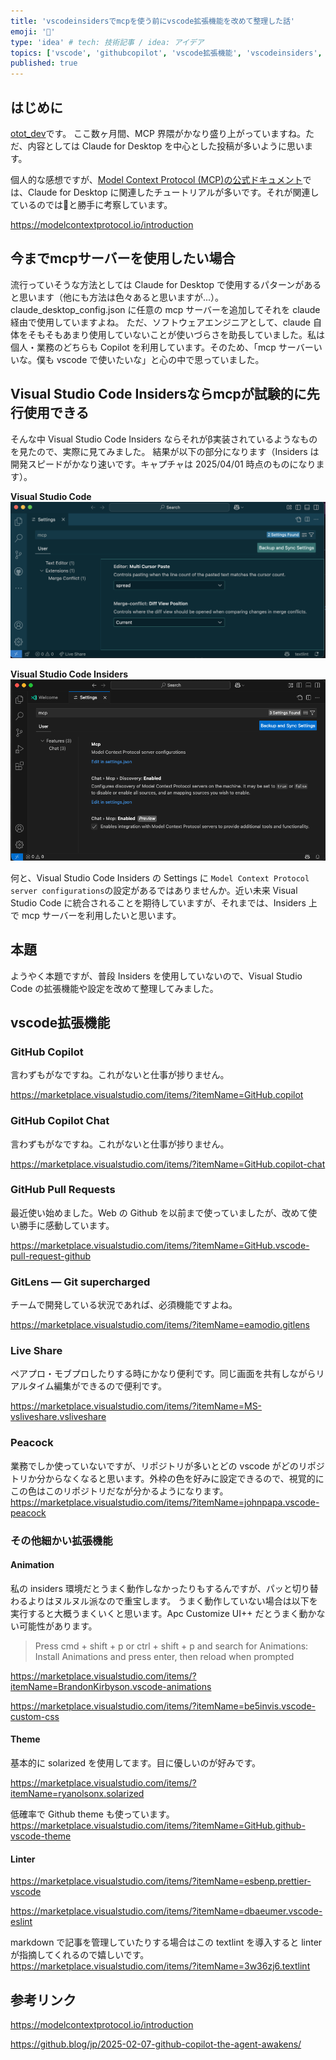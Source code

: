 ```yaml
---
title: 'vscodeinsidersでmcpを使う前にvscode拡張機能を改めて整理した話'
emoji: '🤖'
type: 'idea' # tech: 技術記事 / idea: アイデア
topics: ['vscode', 'githubcopilot', 'vscode拡張機能', 'vscodeinsiders', 'mcp']
published: true
---
```


## はじめに

[otot_dev](https://zenn.dev/otot_dev)です。
ここ数ヶ月間、MCP 界隈がかなり盛り上がっていますね。ただ、内容としては Claude for Desktop を中心とした投稿が多いように思います。

個人的な感想ですが、[Model Context Protocol (MCP)の公式ドキュメント](https://modelcontextprotocol.io/introduction)では、Claude for Desktop に関連したチュートリアルが多いです。それが関連しているのでは🧐と勝手に考察しています。

https://modelcontextprotocol.io/introduction

## 今までmcpサーバーを使用したい場合

流行っていそうな方法としては Claude for Desktop で使用するパターンがあると思います（他にも方法は色々あると思いますが...）。
claude_desktop_config.json に任意の mcp サーバーを追加してそれを claude 経由で使用していますよね。
ただ、ソフトウェアエンジニアとして、claude 自体をそもそもあまり使用していないことが使いづらさを助長していました。私は個人・業務のどちらも Copilot を利用しています。そのため、「mcp サーバーいいな。僕も vscode で使いたいな」と心の中で思っていました。

## Visual Studio Code Insidersならmcpが試験的に先行使用できる

そんな中 Visual Studio Code Insiders ならそれがβ実装されているようなものを見たので、実際に見てみました。
結果が以下の部分になります（Insiders は開発スピードがかなり速いです。キャプチャは 2025/04/01 時点のものになります）。

**Visual Studio Code**
![](/images/b2a01bafe52835/vscode_mcp.png)

**Visual Studio Code Insiders**
![](/images/b2a01bafe52835/insiders_mcp.png)

何と、Visual Studio Code Insiders の Settings に `Model Context Protocol server configurations`の設定があるではありませんか。近い未来 Visual Studio Code に統合されることを期待していますが、それまでは、Insiders 上で mcp サーバーを利用したいと思います。

## 本題

ようやく本題ですが、普段 Insiders を使用していないので、Visual Studio Code の拡張機能や設定を改めて整理してみました。

## vscode拡張機能

### GitHub Copilot

言わずもがなですね。これがないと仕事が捗りません。

https://marketplace.visualstudio.com/items/?itemName=GitHub.copilot

### GitHub Copilot Chat

言わずもがなですね。これがないと仕事が捗りません。

https://marketplace.visualstudio.com/items/?itemName=GitHub.copilot-chat

### GitHub Pull Requests

最近使い始めました。Web の Github を以前まで使っていましたが、改めて使い勝手に感動しています。

https://marketplace.visualstudio.com/items/?itemName=GitHub.vscode-pull-request-github

### GitLens — Git supercharged

チームで開発している状況であれば、必須機能ですよね。

https://marketplace.visualstudio.com/items/?itemName=eamodio.gitlens

### Live Share

ペアプロ・モブプロしたりする時にかなり便利です。同じ画面を共有しながらリアルタイム編集ができるので便利です。

https://marketplace.visualstudio.com/items/?itemName=MS-vsliveshare.vsliveshare

### Peacock

業務でしか使っていないですが、リポジトリが多いとどの vscode がどのリポジトリか分からなくなると思います。外枠の色を好みに設定できるので、視覚的にこの色はこのリポジトリだなが分かるようになります。
https://marketplace.visualstudio.com/items/?itemName=johnpapa.vscode-peacock

### その他細かい拡張機能

#### Animation

私の insiders 環境だとうまく動作しなかったりもするんですが、パッと切り替わるよりはヌルヌル派なので重宝します。
うまく動作していない場合は以下を実行すると大概うまくいくと思います。Apc Customize UI++ だとうまく動かない可能性があります。

> Press cmd + shift + p or ctrl + shift + p and search for Animations: Install Animations and press enter, then reload when prompted

https://marketplace.visualstudio.com/items/?itemName=BrandonKirbyson.vscode-animations

https://marketplace.visualstudio.com/items/?itemName=be5invis.vscode-custom-css

#### Theme

基本的に solarized を使用してます。目に優しいのが好みです。

https://marketplace.visualstudio.com/items/?itemName=ryanolsonx.solarized

低確率で Github theme も使っています。
https://marketplace.visualstudio.com/items/?itemName=GitHub.github-vscode-theme

#### Linter

https://marketplace.visualstudio.com/items/?itemName=esbenp.prettier-vscode

https://marketplace.visualstudio.com/items/?itemName=dbaeumer.vscode-eslint

markdown で記事を管理していたりする場合はこの textlint を導入すると linter が指摘してくれるので嬉しいです。
https://marketplace.visualstudio.com/items/?itemName=3w36zj6.textlint

## 参考リンク

https://modelcontextprotocol.io/introduction

https://github.blog/jp/2025-02-07-github-copilot-the-agent-awakens/
